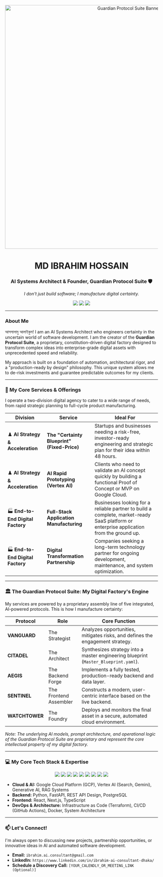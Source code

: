 <div align="center">
  <img src="[YOUR_LOGO_OR_BANNER_IMAGE_URL]" alt="Guardian Protocol Suite Banner" width="800"/>
</div>

<h1 align="center">MD IBRAHIM HOSSAIN</h1>
<h3 align="center">AI Systems Architect & Founder, Guardian Protocol Suite 🛡️</h3>
<p align="center">
  <em>I don't just build software; I manufacture digital certainty.</em>
</p>

<p align="center">
  <a href="https://www.linkedin.com/in/ibrahim-ai-consultant-dhaka/" target="_blank"><img src="https://img.shields.io/badge/LinkedIn-0077B5?style=for-the-badge&logo=linkedin&logoColor=white" /></a>
  <a href="mailto:ibrahim.ai.consultant@gmail.com"><img src="https://img.shields.io/badge/Email-D14836?style=for-the-badge&logo=gmail&logoColor=white" /></a>
  <a href="[YOUR_WEBSITE_URL]" target="_blank"><img src="https://img.shields.io/badge/Portfolio-255E63?style=for-the-badge&logo=About.me&logoColor=white" /></a>
</p>

---

### About Me

আসসালামু আলাইকুম! I am an AI Systems Architect who engineers certainty in the uncertain world of software development. I am the creator of the **Guardian Protocol Suite**, a proprietary, constitution-driven digital factory designed to transform complex ideas into enterprise-grade digital assets with unprecedented speed and reliability.

My approach is built on a foundation of automation, architectural rigor, and a "production-ready by design" philosophy. This unique system allows me to de-risk investments and guarantee predictable outcomes for my clients.

---

### 🚀 My Core Services & Offerings

I operate a two-division digital agency to cater to a wide range of needs, from rapid strategic planning to full-cycle product manufacturing.

| Division | Service | Ideal For |
|---|---|---|
| ♟️ **AI Strategy & Acceleration** | **The "Certainty Blueprint" (Fixed-Price)** | Startups and businesses needing a risk-free, investor-ready engineering and strategic plan for their idea within 48 hours. |
| ♟️ **AI Strategy & Acceleration** | **AI Rapid Prototyping (Vertex AI)** | Clients who need to validate an AI concept quickly by building a functional Proof of Concept or MVP on Google Cloud. |
| 🏭 **End-to-End Digital Factory** | **Full-Stack Application Manufacturing** | Businesses looking for a reliable partner to build a complete, market-ready SaaS platform or enterprise application from the ground up. |
| 🏭 **End-to-End Digital Factory**| **Digital Transformation Partnership** | Companies seeking a long-term technology partner for ongoing development, maintenance, and system optimization. |

---

### 🏛️ The Guardian Protocol Suite: My Digital Factory's Engine

My services are powered by a proprietary assembly line of five integrated, AI-powered protocols. This is how I manufacture certainty:

| Protocol | Role | Core Function |
|---|---|---|
| **VANGUARD** | The Strategist | Analyzes opportunities, mitigates risks, and defines the engagement strategy. |
| **CITADEL** | The Architect | Synthesizes strategy into a master engineering blueprint (`Master_Blueprint.yaml`). |
| **AEGIS** | The Backend Forge | Implements a fully tested, production-ready backend and data layer. |
| **SENTINEL** | The Frontend Assembler | Constructs a modern, user-centric interface based on the live backend. |
| **WATCHTOWER** | The Foundry | Deploys and monitors the final asset in a secure, automated cloud environment. |

*Note: The underlying AI models, prompt architecture, and operational logic of the Guardian Protocol Suite are proprietary and represent the core intellectual property of my digital factory.*

---

### 💻 My Core Tech Stack & Expertise

<p align="center">
  <a href="#"><img src="https://img.shields.io/badge/Python-3776AB?style=for-the-badge&logo=python&logoColor=white" /></a>
  <a href="#"><img src="https://img.shields.io/badge/FastAPI-009688?style=for-the-badge&logo=fastapi&logoColor=white" /></a>
  <a href="#"><img src="https://img.shields.io/badge/React-20232A?style=for-the-badge&logo=react&logoColor=61DAFB" /></a>
  <a href="#"><img src="https://img.shields.io/badge/TypeScript-007ACC?style=for-the-badge&logo=typescript&logoColor=white" /></a>
  <a href="#"><img src="https://img.shields.io/badge/Google_Cloud-4285F4?style=for-the-badge&logo=google-cloud&logoColor=white" /></a>
  <a href="#"><img src="https://img.shields.io/badge/Vertex_AI-4285F4?style=for-the-badge&logo=google-cloud&logoColor=white" /></a>
  <a href="#"><img src="https://img.shields.io/badge/PostgreSQL-316192?style=for-the-badge&logo=postgresql&logoColor=white" /></a>
  <a href="#"><img src="https://img.shields.io/badge/Terraform-7B42BC?style=for-the-badge&logo=terraform&logoColor=white" /></a>
  <a href="#"><img src="https://img.shields.io/badge/Docker-2496ED?style=for-the-badge&logo=docker&logoColor=white" /></a>
</p>

- **Cloud & AI:** Google Cloud Platform (GCP), Vertex AI (Search, Gemini), Generative AI, RAG Systems
- **Backend:** Python, FastAPI, REST API Design, PostgreSQL
- **Frontend:** React, Next.js, TypeScript
- **DevOps & Architecture:** Infrastructure as Code (Terraform), CI/CD (GitHub Actions), Docker, System Architecture

---

### 📫 Let's Connect!
I'm always open to discussing new projects, partnership opportunities, or innovative ideas in AI and automated software development.

- **Email:** `ibrahim.ai.consultant@gmail.com`
- **LinkedIn:** `https://www.linkedin.com/in/ibrahim-ai-consultant-dhaka/`
- **Schedule a Discovery Call:** `[YOUR_CALENDLY_OR_MEETING_LINK (Optional)]`
